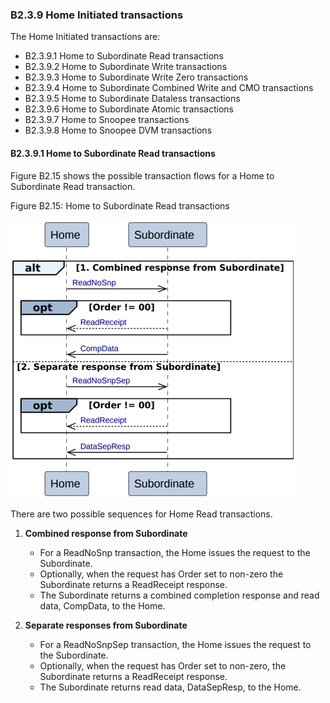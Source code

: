 ### B2.3.9 Home Initiated transactions

The Home Initiated transactions are:

- B2.3.9.1 Home to Subordinate Read transactions
- B2.3.9.2 Home to Subordinate Write transactions
- B2.3.9.3 Home to Subordinate Write Zero transactions
- B2.3.9.4 Home to Subordinate Combined Write and CMO transactions
- B2.3.9.5 Home to Subordinate Dataless transactions
- B2.3.9.6 Home to Subordinate Atomic transactions
- B2.3.9.7 Home to Snoopee transactions
- B2.3.9.8 Home to Snoopee DVM transactions

#### B2.3.9.1 Home to Subordinate Read transactions

Figure B2.15 shows the possible transaction flows for a Home to Subordinate Read transaction.

Figure B2.15: Home to Subordinate Read transactions

![Image](page_89/image_000000_1486b7bb694bbeee94658aad63301ccc357c13bff05b38b79d5a4309cd078393.png)

There are two possible sequences for Home Read transactions.

1. **Combined response from Subordinate**

    - For a ReadNoSnp transaction, the Home issues the request to the Subordinate.
    - Optionally, when the request has Order set to non-zero the Subordinate returns a ReadReceipt response.
    - The Subordinate returns a combined completion response and read data, CompData, to the Home.

2. **Separate responses from Subordinate**

    - For a ReadNoSnpSep transaction, the Home issues the request to the Subordinate.
    - Optionally, when the request has Order set to non-zero, the Subordinate returns a ReadReceipt response.
    - The Subordinate returns read data, DataSepResp, to the Home.